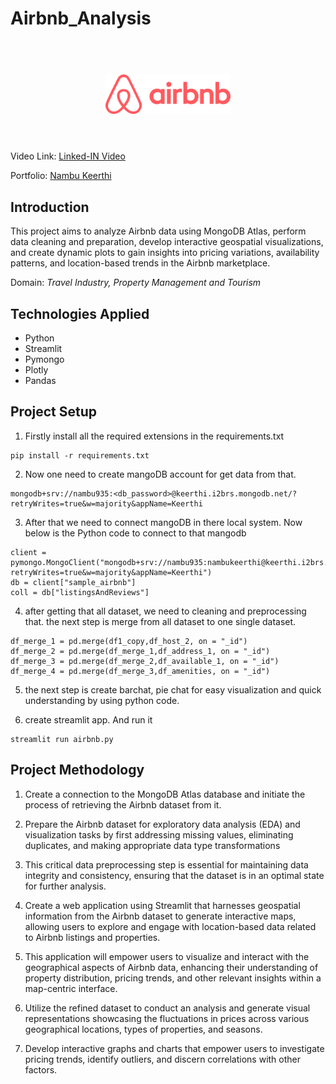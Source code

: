 <h1> Airbnb_Analysis</h1>


<h1 align="center">
  <br>
  <a href=""><img src="airbnbdata/Airbnblogo.png" alt="Airbnb Analysis" width="200"></a>
  <br>
 
  <br>
</h1>


<p align="center">
  <a href="#Introduction"></a>
  <a href="#Technologies Applied"></a>  
</p>

Video Link: [Linked-IN Video](https://www.linkedin.com/posts/keerthi-r-9b8839283_project-name-airbnb-analysis-project-website-activity-7296602704175321088-TPVE?utm_source=share&utm_medium=member_desktop&rcm=ACoAAEUARVwBltI0ri4ApeK7YzcbHxGViaHfWEM)

Portfolio: [Nambu Keerthi](https://portfolio-b5zieg8xn5nhwau5b4bhp8.streamlit.app/)

## Introduction 
This project aims to analyze Airbnb data using MongoDB Atlas, perform data cleaning and preparation, develop interactive geospatial visualizations, and create dynamic plots to gain insights into pricing variations, availability patterns, and location-based trends in the Airbnb marketplace.

Domain: *Travel Industry, Property Management and Tourism*

## Technologies Applied
* Python
* Streamlit 
* Pymongo 
* Plotly
* Pandas


## Project Setup
1. Firstly install all the required extensions in the requirements.txt
```
pip install -r requirements.txt
```

2. Now one need to create mangoDB account for get data from that.
```
mongodb+srv://nambu935:<db_password>@keerthi.i2brs.mongodb.net/?retryWrites=true&w=majority&appName=Keerthi
```

3. After that we need to connect mangoDB in there local system. Now below is the Python code to connect to that mangodb
```
client = pymongo.MongoClient("mongodb+srv://nambu935:nambukeerthi@keerthi.i2brs.mongodb.net/?retryWrites=true&w=majority&appName=Keerthi")
db = client["sample_airbnb"]
coll = db["listingsAndReviews"]

```
4. after getting that all dataset, we need to cleaning and preprocessing that. the next step is merge from all dataset to one single dataset.  
```
df_merge_1 = pd.merge(df1_copy,df_host_2, on = "_id")
df_merge_2 = pd.merge(df_merge_1,df_address_1, on = "_id")
df_merge_3 = pd.merge(df_merge_2,df_available_1, on = "_id")
df_merge_4 = pd.merge(df_merge_3,df_amenities, on = "_id")
```
5. the next step is create barchat, pie chat for easy visualization and quick understanding by using python code.

 
6. create streamlit app. And run it 
```
streamlit run airbnb.py
```

   
## Project Methodology

1. Create a connection to the MongoDB Atlas database and initiate the process of retrieving the Airbnb dataset from it.

2. Prepare the Airbnb dataset for exploratory data analysis (EDA) and visualization tasks by first addressing missing values, eliminating duplicates, and making appropriate data type transformations

3. This critical data preprocessing step is essential for maintaining data integrity and consistency, ensuring that the dataset is in an optimal state for further analysis.

4. Create a web application using Streamlit that harnesses geospatial information from the Airbnb dataset to generate interactive maps, allowing users to explore and engage with location-based data related to Airbnb listings and properties.

5. This application will empower users to visualize and interact with the geographical aspects of Airbnb data, enhancing their understanding of property distribution, pricing trends, and other relevant insights within a map-centric interface.

6. Utilize the refined dataset to conduct an analysis and generate visual representations showcasing the fluctuations in prices across various geographical locations, types of properties, and seasons.

7. Develop interactive graphs and charts that empower users to investigate pricing trends, identify outliers, and discern correlations with other factors.

   
